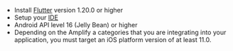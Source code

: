 - Install [Flutter](https://flutter.dev/docs/get-started/install) version 1.20.0 or higher
- Setup your [IDE](https://flutter.dev/docs/get-started/editor?tab=androidstudio)
- Android API level 16 (Jelly Bean) or higher
- Depending on the Amplify a categories that you are integrating into your application, you must target an iOS platform version of at least 11.0.
